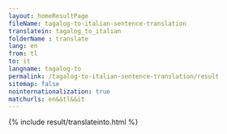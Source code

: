 ```yaml
---
layout: homeResultPage
fileName: tagalog-to-italian-sentence-translation
translatein: tagalog_to_italian
folderName : translate
lang: en
from: tl
to: it
langname: tagalog-to
permalink: /tagalog-to-italian-sentence-translation/result
sitemap: false
nointernationalization: true
matchurls: en&&tl&&it
---
```

{% include result/translateinto.html %}

<script src="/js/result/translation.js" data-foldername="{{page.folderName}}" data-lang="{{page.lang}}"></script>
